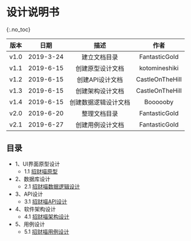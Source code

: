 # 设计说明书

{:.no_toc}

| 版本 |   日期    |         描述         |      作者       |
| :--: | :-------: | :------------------: | :-------------: |
| v1.0 | 2019-3-24 |     建立文档目录     |  FantasticGold  |
| v1.1 | 2019-6-15 |   创建原型设计文档   |  kotomineshiki  |
| v1.2 | 2019-6-15 |   创建API设计文档    | CastleOnTheHill |
| v1.3 | 2019-6-15 |   创建架构设计文档   | CastleOnTheHill |
| v1.4 | 2019-6-15 | 创建数据逻辑设计文档 |    Boooooby     |
| v2.0 | 2019-6-20 |     整理文档目录     |  FantasticGold  |
| v2.1 | 2019-6-27 |   创建用例设计文档   |  FantasticGold  |

## 目录

- 1、UI界面原型设计
  - 1.1 [招财喵原型](https://swsad.github.io/Dashboard/documents/UI_design/UI_design)
- 2、数据库设计
  - 2.1 [招财喵数据逻辑设计](https://swsad.github.io/Dashboard/7-design/2.1-database-design)
- 3、API设计
  - 3.1 [招财喵API设计](https://swsad.github.io/Dashboard/7-design/3.1-interface-api-design)
- 4、软件架构设计
  - 4.1 [招财喵架构设计](https://swsad.github.io/Dashboard/7-design/4.1-architecture-design)
- 5、用例设计
  - 5.1 [招财喵用例设计](https://swsad.github.io/Dashboard/7-design/5.1-usecase-design)
